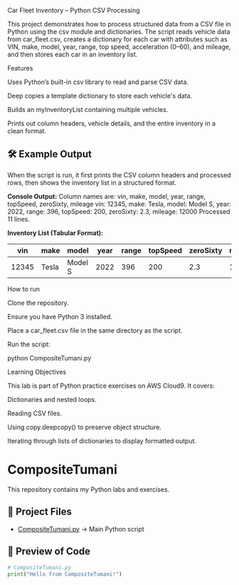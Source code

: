Car Fleet Inventory – Python CSV Processing

This project demonstrates how to process structured data from a CSV file in Python using the csv module and dictionaries. The script reads vehicle data from car_fleet.csv, creates a dictionary for each car with attributes such as VIN, make, model, year, range, top speed, acceleration (0–60), and mileage, and then stores each car in an inventory list.

Features

Uses Python’s built-in csv library to read and parse CSV data.

Deep copies a template dictionary to store each vehicle's data.

Builds an myInventoryList containing multiple vehicles.

Prints out column headers, vehicle details, and the entire inventory in a clean format.
## 🛠️ Example Output

When the script is run, it first prints the CSV column headers and processed rows, then shows the inventory list in a structured format.

**Console Output:**
Column names are: vin, make, model, year, range, topSpeed, zeroSixty, mileage
vin: 12345, make: Tesla, model: Model S, year: 2022, range: 396, topSpeed: 200, zeroSixty: 2.3, mileage: 12000
Processed 11 lines.


**Inventory List (Tabular Format):**

| vin   | make  | model   | year | range | topSpeed | zeroSixty | mileage |
|-------|-------|---------|------|-------|----------|-----------|---------|
| 12345 | Tesla | Model S | 2022 | 396   | 200      | 2.3       | 12000  |
How to run

Clone the repository.

Ensure you have Python 3 installed.

Place a car_fleet.csv file in the same directory as the script.

Run the script:

python CompositeTumani.py

Learning Objectives

This lab is part of Python practice exercises on AWS Cloud9.
It covers:

Dictionaries and nested loops.

Reading CSV files.

Using copy.deepcopy() to preserve object structure.

Iterating through lists of dictionaries to display formatted output.

# CompositeTumani

This repository contains my Python labs and exercises.  

## 📂 Project Files  
- [CompositeTumani.py](CompositeTumani.py) → Main Python script  

## 🐍 Preview of Code  
```python
# CompositeTumani.py
print("Hello from CompositeTumani!")
